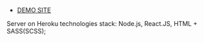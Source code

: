 - [DEMO SITE](https://fejull22organizationnanorganized.github.io/product_catalogue/)



Server on Heroku
technologies stack: Node.js, React.JS, HTML + SASS(SCSS);
